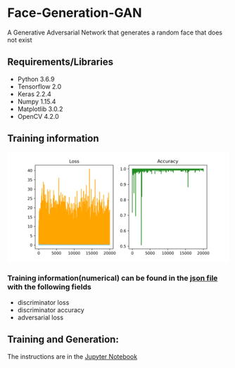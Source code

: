 # Face-Generation-GAN
A Generative Adversarial Network that generates a random face that does not exist

## Requirements/Libraries
* Python 3.6.9
* Tensorflow 2.0
* Keras 2.2.4
* Numpy 1.15.4
* Matplotlib 3.0.2
* OpenCV 4.2.0

## Training information
![acc/loss](https://github.com/sagnik106/Face-Generation-GAN/blob/master/resources/performance.png)

### Training information(numerical) can be found in the [json file](https://github.com/sagnik106/Face-Generation-GAN/blob/master/resources/training_info.json) with the following fields
* discriminator loss
* discriminator accuracy
* adversarial loss

## Training and Generation:
The instructions are in the [Jupyter Notebook](https://github.com/sagnik106/Face-Generation-GAN/blob/master/Model.ipynb)
